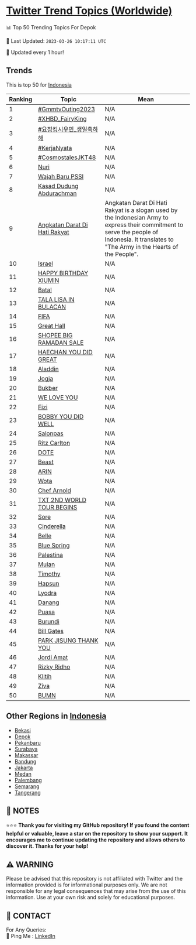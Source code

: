 [Twitter Trend Topics (Worldwide)](https://github.com/ErcinDedeoglu/Twitter-Trend-Topics)
==========


📊 Top 50 Trending Topics For Depok

📆 Last Updated: `2023-03-26 10:17:11 UTC`

🔧 Updated every 1 hour!


## Trends

This is top 50 for [Indonesia](</Indonesia>)

| Ranking | Topic | Mean |
| ------- | ------------ | ------------ |
| 1 | [#GmmtvOuting2023](http://twitter.com/search?q=%23GmmtvOuting2023) | N/A |
| 2 | [#XHBD_FairyKing](http://twitter.com/search?q=%23XHBD_FairyKing) | N/A |
| 3 | [#요정킹시우민_생일축하해](http://twitter.com/search?q=%23%ec%9a%94%ec%a0%95%ed%82%b9%ec%8b%9c%ec%9a%b0%eb%af%bc_%ec%83%9d%ec%9d%bc%ec%b6%95%ed%95%98%ed%95%b4) | N/A |
| 4 | [#KerjaNyata](http://twitter.com/search?q=%23KerjaNyata) | N/A |
| 5 | [#CosmostalesJKT48](http://twitter.com/search?q=%23CosmostalesJKT48) | N/A |
| 6 | [Nuri](http://twitter.com/search?q=Nuri) | N/A |
| 7 | [Wajah Baru PSSI](http://twitter.com/search?q=Wajah+Baru+PSSI) | N/A |
| 8 | [Kasad Dudung Abdurachman](http://twitter.com/search?q=Kasad+Dudung+Abdurachman) | N/A |
| 9 | [Angkatan Darat Di Hati Rakyat](http://twitter.com/search?q=Angkatan+Darat+Di+Hati+Rakyat) | Angkatan Darat Di Hati Rakyat is a slogan used by the Indonesian Army to express their commitment to serve the people of Indonesia. It translates to "The Army in the Hearts of the People". |
| 10 | [Israel](http://twitter.com/search?q=Israel) | N/A |
| 11 | [HAPPY BIRTHDAY XIUMIN](http://twitter.com/search?q=HAPPY+BIRTHDAY+XIUMIN) | N/A |
| 12 | [Batal](http://twitter.com/search?q=Batal) | N/A |
| 13 | [TALA LISA IN BULACAN](http://twitter.com/search?q=TALA+LISA+IN+BULACAN) | N/A |
| 14 | [FIFA](http://twitter.com/search?q=FIFA) | N/A |
| 15 | [Great Hall](http://twitter.com/search?q=Great+Hall) | N/A |
| 16 | [SHOPEE BIG RAMADAN SALE](http://twitter.com/search?q=SHOPEE+BIG+RAMADAN+SALE) | N/A |
| 17 | [HAECHAN YOU DID GREAT](http://twitter.com/search?q=HAECHAN+YOU+DID+GREAT) | N/A |
| 18 | [Aladdin](http://twitter.com/search?q=Aladdin) | N/A |
| 19 | [Jogja](http://twitter.com/search?q=Jogja) | N/A |
| 20 | [Bukber](http://twitter.com/search?q=Bukber) | N/A |
| 21 | [WE LOVE YOU](http://twitter.com/search?q=WE+LOVE+YOU) | N/A |
| 22 | [Fizi](http://twitter.com/search?q=Fizi) | N/A |
| 23 | [BOBBY YOU DID WELL](http://twitter.com/search?q=BOBBY+YOU+DID+WELL) | N/A |
| 24 | [Salonpas](http://twitter.com/search?q=Salonpas) | N/A |
| 25 | [Ritz Carlton](http://twitter.com/search?q=Ritz+Carlton) | N/A |
| 26 | [DOTE](http://twitter.com/search?q=DOTE) | N/A |
| 27 | [Beast](http://twitter.com/search?q=Beast) | N/A |
| 28 | [ARIN](http://twitter.com/search?q=ARIN) | N/A |
| 29 | [Wota](http://twitter.com/search?q=Wota) | N/A |
| 30 | [Chef Arnold](http://twitter.com/search?q=Chef+Arnold) | N/A |
| 31 | [TXT 2ND WORLD TOUR BEGINS](http://twitter.com/search?q=TXT+2ND+WORLD+TOUR+BEGINS) | N/A |
| 32 | [Sore](http://twitter.com/search?q=Sore) | N/A |
| 33 | [Cinderella](http://twitter.com/search?q=Cinderella) | N/A |
| 34 | [Belle](http://twitter.com/search?q=Belle) | N/A |
| 35 | [Blue Spring](http://twitter.com/search?q=Blue+Spring) | N/A |
| 36 | [Palestina](http://twitter.com/search?q=Palestina) | N/A |
| 37 | [Mulan](http://twitter.com/search?q=Mulan) | N/A |
| 38 | [Timothy](http://twitter.com/search?q=Timothy) | N/A |
| 39 | [Hapsun](http://twitter.com/search?q=Hapsun) | N/A |
| 40 | [Lyodra](http://twitter.com/search?q=Lyodra) | N/A |
| 41 | [Danang](http://twitter.com/search?q=Danang) | N/A |
| 42 | [Puasa](http://twitter.com/search?q=Puasa) | N/A |
| 43 | [Burundi](http://twitter.com/search?q=Burundi) | N/A |
| 44 | [Bill Gates](http://twitter.com/search?q=Bill+Gates) | N/A |
| 45 | [PARK JISUNG THANK YOU](http://twitter.com/search?q=PARK+JISUNG+THANK+YOU) | N/A |
| 46 | [Jordi Amat](http://twitter.com/search?q=Jordi+Amat) | N/A |
| 47 | [Rizky Ridho](http://twitter.com/search?q=Rizky+Ridho) | N/A |
| 48 | [Klitih](http://twitter.com/search?q=Klitih) | N/A |
| 49 | [Ziva](http://twitter.com/search?q=Ziva) | N/A |
| 50 | [BUMN](http://twitter.com/search?q=BUMN) | N/A |



## Other Regions in [Indonesia](</Indonesia>)

* [Bekasi](</Indonesia/Bekasi.md>)
* [Depok](</Indonesia/Depok.md>)
* [Pekanbaru](</Indonesia/Pekanbaru.md>)
* [Surabaya](</Indonesia/Surabaya.md>)
* [Makassar](</Indonesia/Makassar.md>)
* [Bandung](</Indonesia/Bandung.md>)
* [Jakarta](</Indonesia/Jakarta.md>)
* [Medan](</Indonesia/Medan.md>)
* [Palembang](</Indonesia/Palembang.md>)
* [Semarang](</Indonesia/Semarang.md>)
* [Tangerang](</Indonesia/Tangerang.md>)



## 📝 NOTES

⭐⭐⭐ **Thank you for visiting my GitHub repository! If you found the content helpful or valuable, leave a star on the repository to show your support. It encourages me to continue updating the repository and allows others to discover it. Thanks for your help!**


## ⚠️ WARNING

Please be advised that this repository is not affiliated with Twitter and the information provided is for informational purposes only. We are not responsible for any legal consequences that may arise from the use of this information. Use at your own risk and solely for educational purposes.


## 📨 CONTACT

 For Any Queries:  
            🏓 Ping Me : [LinkedIn](https://www.linkedin.com/in/ercindedeoglu/)
